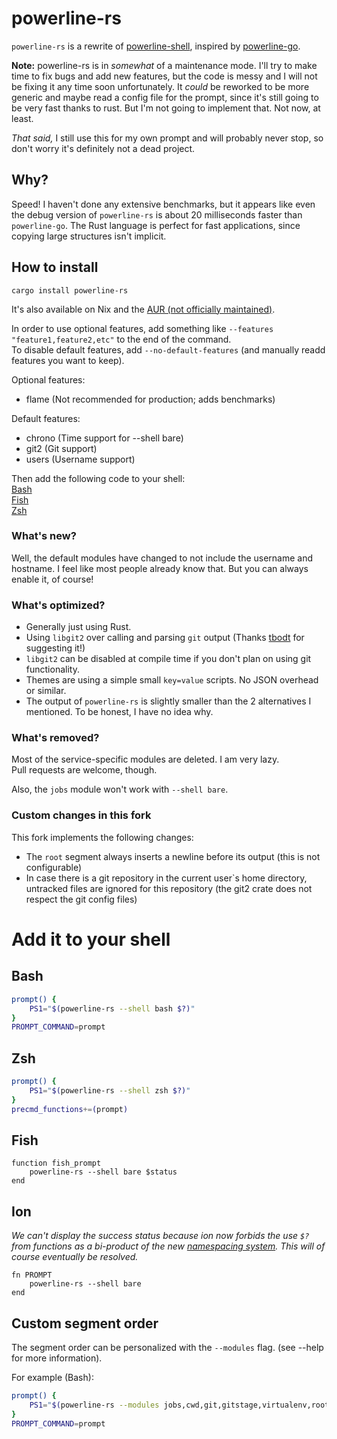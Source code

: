 # powerline-rs

`powerline-rs` is a rewrite of [powerline-shell](https://github.com/b-ryan/powerline-shell), inspired by [powerline-go](https://github.com/justjanne/powerline-go).

**Note:** powerline-rs is in *somewhat* of a maintenance mode. I'll try to make
time to fix bugs and add new features, but the code is messy and I will not be
fixing it any time soon unfortunately. It *could* be reworked to be more
generic and maybe read a config file for the prompt, since it's still going to
be very fast thanks to rust. But I'm not going to implement that. Not now, at
least.

*That said,* I still use this for my own prompt and will probably never stop, so
don't worry it's definitely not a dead project.

## Why?

Speed! I haven't done any extensive benchmarks, but it appears like
even the debug version of `powerline-rs` is about 20 milliseconds faster than `powerline-go`.
The Rust language is perfect for fast applications, since copying large structures isn't implicit.

## How to install

```
cargo install powerline-rs
```

It's also available on Nix and the [AUR (not officially maintained)](https://aur.archlinux.org/packages/powerline-rs/).

In order to use optional features, add something like `--features "feature1,feature2,etc"` to the end of the command.  
To disable default features, add `--no-default-features` (and manually readd features you want to keep).  

Optional features:

- flame  (Not recommended for production; adds benchmarks)

Default features:

- chrono (Time support for --shell bare)
- git2 (Git support)
- users (Username support)

Then add the following code to your shell:  
[Bash](#bash)  
[Fish](#fish)  
[Zsh](#zsh)

### What's new?

Well, the default modules have changed to not include the username and hostname.
I feel like most people already know that.
But you can always enable it, of course!

### What's optimized?

 - Generally just using Rust.
 - Using `libgit2` over calling and parsing `git` output (Thanks [tbodt](https://github.com/tbodt) for suggesting it!)
 - `libgit2` can be disabled at compile time if you don't plan on using git functionality.
 - Themes are using a simple small `key=value` scripts. No JSON overhead or similar.
 - The output of `powerline-rs` is slightly smaller than the 2 alternatives I mentioned. To be honest, I have no idea why.

### What's removed?

Most of the service-specific modules are deleted. I am very lazy.  
Pull requests are welcome, though.

Also, the `jobs` module won't work with `--shell bare`.

### Custom changes in this fork

This fork implements the following changes:

- The `root` segment always inserts a newline before its output (this is not configurable)
- In case there is a git repository in the current user\`s home directory, untracked files are ignored for this repository (the git2 crate does not respect the git config files)

# Add it to your shell

## Bash

```Bash
prompt() {
    PS1="$(powerline-rs --shell bash $?)"
}
PROMPT_COMMAND=prompt
```

## Zsh

```Zsh
prompt() {
    PS1="$(powerline-rs --shell zsh $?)"
}
precmd_functions+=(prompt)
```

## Fish

```Fish
function fish_prompt
    powerline-rs --shell bare $status
end
```

## Ion

*We can't display the success status because ion now forbids the use `$?` from
functions as a bi-product of the new [namespacing
system](https://gitlab.redox-os.org/redox-os/ion/merge_requests/807). This will
of course eventually be resolved.*

```Ion
fn PROMPT
    powerline-rs --shell bare
end
```

## Custom segment order

The segment order can be personalized with the `--modules` flag. (see --help for more information).

For example (Bash):
```Bash
prompt() {
    PS1="$(powerline-rs --modules jobs,cwd,git,gitstage,virtualenv,root --shell bash $?)"
}
PROMPT_COMMAND=prompt
```
